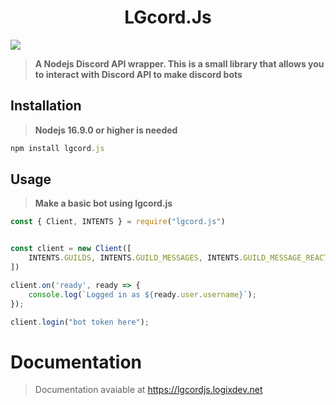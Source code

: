 <h1 align="center">LGcord.Js</h1>

<img src="https://cdn.discordapp.com/attachments/972146644067971153/1027552655112945724/1665058019810.png" size="50%">

> **A Nodejs Discord API wrapper. This is a small library that allows you to interact with Discord API to make discord bots**

## Installation

> **Nodejs 16.9.0 or higher is needed**

```js
npm install lgcord.js
```

## Usage

> **Make a basic bot using lgcord.js**

```js
const { Client, INTENTS } = require("lgcord.js")


const client = new Client([
    INTENTS.GUILDS, INTENTS.GUILD_MESSAGES, INTENTS.GUILD_MESSAGE_REACTIONS
])

client.on('ready', ready => {
    console.log(`Logged in as ${ready.user.username}`);
});

client.login("bot token here");

```

# Documentation
 > Documentation avaiable at https://lgcordjs.logixdev.net
